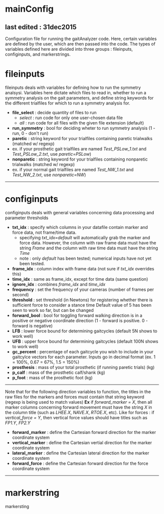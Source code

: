 # mainConfig

last edited : 31dec2015
---
Configuration file for running the gaitAnalyzer code. Here, certain variables are defined by the user, which are then passed into
the code. The types of variables defined here are divided into three groups : fileinputs, configinputs, and markerstrings.

# fileinputs
fileinputs deals with variables for defining how to run the symmetry analsysi. Variables here dictate which files to read in, whether to run a symmetry analysis on the gait parameters, and define string keywords for the different trialfiles for which to run a symmetry analysis for.
 - **file_select** : decide quantity of files to run
   - *select* :  run code for only one user-chosen data file
   - *all* : run code for all files with the given file extension (default)
 -  **run_symmetry** : bool for deciding wheter to run symmetry analysis (1 - run, 0 - don't run)
 -  **paretic** : string keyword for your trialfiles containing paretic trialwalks (matched w/ regexp) 
   - ex. if your prosthetic gait trialfiles are named *Test_PSLow_1.txt* and *Test_PSLow_2.txt*, use *paretic=PSLow*)
 -  **nonparetic** : string keyword for your trialfiles containing nonparetic trialwalks (matched w/ regexp) 
   - ex. if your normal gait trialfiles are named *Test_NW_1.txt* and *Test_NW_2.txt*, use *nonparetic=NW*)

--- 

# configinputs
configinputs deals with general variables concerning data processing and parameter thresholds
 - **txt_idx** : specify which columns in your datafile contain marker and force data, not frame/time data.
   - specifying *txt_idx=default* will automatically grab the marker and force data. However, the column with raw frame data must have the string *Frame* and the column with raw time data must have the string *Time*
   - note : only *default* has been tested; numerical inputs have not yet been tested.
 - **frame_idx** : column index with frame data (not sure if *txt_idx* overrides this)
 - **time_idx** : same as frame_idx, except for time data (same question)
 - **ignore_idx** : combines *frame_idx* and *time_idx*
 - **frequency** : set the frequency of your cameras (number of frames per second)
 - **threshold** : set threshold (in Newtons) for registering whether there is sufficient force to consider a stance time Default value of 5 has been seen to work so far, but can be changed
 - **forward_bool** : bool for toggling forward walking direction is in a positive or negative coordinate direction (1 - forward is positive. 0 - forward is negative)
 - **LFB** : lower force bound for determining gaitcycles (default 5N shows to work well)
 - **UFB** : upper force bound for determining gaitcycles (default 100N shows to work well)
 - **gc_percent** : percentage of each gaitcycle you wish to include in your gaitcylce vectors for each parameter. Inputs go in decimal format (ex. 1 = 100%, 0.67 = 67%, 1.5 = 150%)
 - **prosthesis** : mass of your total prosthetic (if running paretic trials) (kg)
 - **p_calf** : mass of the prosthetic calf/shank (kg)
 - **p_foot** : mass of the prosthetic foot (kg)

---
Note that for the following direction variables to function, the titles in the raw files for the markers and forces must contain that string keyword (regexp is being used to match values)
 **Ex** if *forward_marker = X*, then all marker columns concerning forward movement must have the string *X* in the column     title (such as *LHEE.X*, *NAVE.X*, *RTOE.X*, etc). Like for forces : if *vertical_force = Y*, then vertical force values       should have titles such as *FP1.Y*, *FP2.Y*
 - **forward_marker** : define the Cartesian forward direction for the marker coordinate system
 - **vertical_marker** : define the Cartesian vertial direction for the marker coordinate system
 -  **lateral_marker** : define the Cartesian lateral direction for the marker coordinate system
 -  **forward_force** : define the Cartesian forward direction for the force coordinate system

---

# markerstring

markersting
